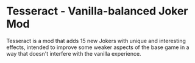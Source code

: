 # Tesseract - Vanilla-balanced Joker Mod

Tesseract is a mod that adds 15 new Jokers with unique and interesting effects, intended to improve some weaker aspects of the base game in a way that doesn't interfere with the vanilla experience.
